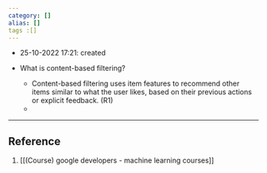 ```yaml
---
category: []
alias: []
tags :[]
---
```


- 25-10-2022 17:21: created

- What is content-based filtering?
	- Content-based filtering uses item features to recommend other items similar to what the user likes, based on their previous actions or explicit feedback. (R1)
	- 


---
## Reference

1. [[(Course) google developers - machine learning courses]]